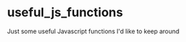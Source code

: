 useful_js_functions
===================

Just some useful Javascript functions I'd like to keep around